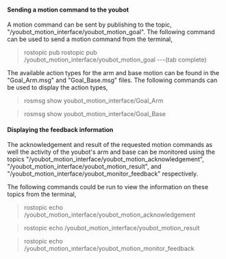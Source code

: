 #### Sending a motion command to the youbot

A motion command can be sent by publishing to the topic, "/youbot_motion_interface/youbot_motion_goal". The following command can be used to send a motion command from the terminal,

>rostopic pub rostopic pub /youbot_motion_interface/youbot_motion_goal   ---(tab complete)

The available action types for the arm and base motion can be found in the "Goal_Arm.msg" and "Goal_Base.msg" files. The following commands can be used to display the action types,

>rosmsg show youbot_motion_interface/Goal_Arm

>rosmsg show youbot_motion_interface/Goal_Base

#### Displaying the feedback information

The acknowledgement and result of the requested motion commands as well the activity of the youbot's arm and base can be monitored using the topics "/youbot_motion_interface/youbot_motion_acknowledgement", "/youbot_motion_interface/youbot_motion_result", and "/youbot_motion_interface/youbot_monitor_feedback" respectively.

The following commands could be run to view the information on these topics from the terminal,

>rostopic echo /youbot_motion_interface/youbot_motion_acknowledgement

>rostopic echo /youbot_motion_interface/youbot_motion_result

>rostopic echo /youbot_motion_interface/youbot_motion_monitor_feedback




